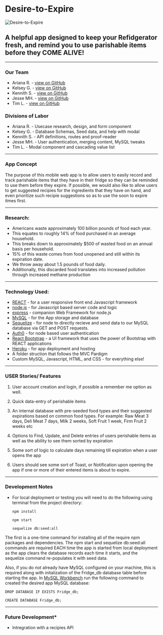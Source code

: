 # Desire-to-Expire

![Desire-to-Expire](https://i.ytimg.com/vi/eHpGS9-8Rd0/hqdefault.jpg)
## A helpful app designed to keep your Refidgerator fresh, and remind you to use parishable items before they COME ALIVE!

- - -

### Our Team

 * Ariana R. - [view on GitHub](https://github.com/ReturnofVenus)
 * Kelsey G. - [view on GitHub](https://github.com/kels-gainer)
 * Kennith S. - [view on GitHub](https://github.com/KennethS13)
 * Jesse MH. - [view on GitHub](https://github.com/Gamlilorien)
 * Tim L. - [view on GitHub](https://github.com/TimothyLee504)

### Divisions of Labor
 * Ariana R. - Usecase research, design, and form component
 * Kelsey G. - Database Schemas, Seed data, and help with modal
 * Kennith S. - API definitions, routes and proof-reader
 * Jesse MH. - User authentication, merging content, MySQL tweaks
 * Tim L. - Modal component and cascading value list

- - -

### App Concept
The purpose of this mobile web app is to allow users to easily record and track parishable items that they have in their fridge so they can be reminded to use them before they expire. If possible, we would also like to allow users to get suggested recipies for the ingredients that they have on hand, and even prioritize such recipie suggestions so as to use the soon to expire itmes first.

- - -
### Research:
* Americans waste approximately 100 billion pounds of food each year.
* This equates to roughly 14% of food purchased in an average household.
* This breaks down to approximately $500 of wasted food on an annual basis per household.
* 15% of this waste comes from food unopened and still within its expiration date.
* We throw away about 1.5 pounds of food daily.
* Additionally, this discarded food translates into increased pollution through increased methane production

- - -

### Technology Used:

  * [REACT](https://reactjs.org/) - for a user responsive front end Javascript framework
  * [node.js](https://nodejs.org/en/) - for Javascript based server code and logic
  * [express](https://expressjs.com/) - companion Web Framework for node.js
  * [MySQL](https://www.npmjs.com/package/mysql) - for the App storage and database
  * [Sequelize](http://docs.sequelizejs.com/) - for node to directly recieve and send data to our MySQL database via GET and POST requests.
  * [Auth0](https://auth0.com/docs/quickstart/spa) - for node based user authentication
  * [React Bootstrap](https://react-bootstrap.github.io/components/alerts/) - a UI framework that uses the power of Bootstrap with REACT applications
  * [Heroku](https://www.heroku.com/) - for app deployment and hosting
  * A folder struction that follows the MVC Pardigm
  * Custom MySQL, Javascript, HTML, and CSS - for everything else!

- - -

### USER Stories/ Features

1. User account creation and login, if possible a remember me option as well.

2. Quick data-entry of perishable items

3. An internal database with pre-seeded food types and their suggested expirations based on common food types. For example: Raw Meat 3 days, Deli Meat 7 days, Milk 2 weeks, Soft Fruit 1 week, Firm Fruit 2 weeks etc

4. Options to Find, Update, and Delete entries of users perishable items as well as the ability to see them sorted by expiration

5. Some sort of logic to calculate days remaining till expiration when a user opens the app

6. Users should see some sort of Toast, or Notification upon opening the app if one or more of their entered items is about to expire.

- - -

### Development Notes

 * For local deployment or testing you will need to do the following using terminal from the project directory:
    
       npm install
    
       npm start
    
       sequelize db:seed:all
    
 The first is a one-time command for installing all of the require npm packages and dependencies. The npm start and sequelize db:seed:all commands are required EACH time the app is started from local deployment as the app clears the database records each time it starts, and the sequelize command re-populates it with seed data.

Also, if you do not already have MySQL configured on your machine, this is required along with initalization of the Fridge_db database table before starting the app. In [MySQL Workbench](https://www.mysql.com/products/workbench/) run the following command to created the desired app MySQL database:

    DROP DATABASE IF EXISTS Fridge_db;

    CREATE DATABASE Fridge_db;

- - -

### Future Development*

* Intregration with a recipies API


